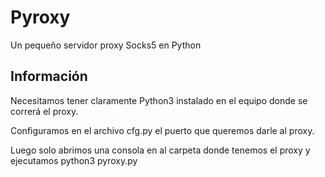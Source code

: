 # Pyroxy

Un pequeño servidor proxy Socks5 en Python
## Información

Necesitamos tener claramente Python3 instalado en el equipo donde se correrá el proxy.

Configuramos en el archivo cfg.py el puerto que queremos darle al proxy. 

Luego solo abrimos una consola en al carpeta donde tenemos el proxy y ejecutamos python3 pyroxy.py
